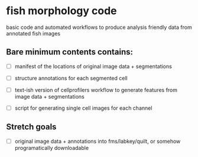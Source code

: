 # fish morphology code
basic code and automated workflows to produce analysis friendly data from annotated fish images


## Bare minimum contents contains:

- [ ] manifest of the locations of original image data + segmentations
- [ ] structure annotations for each segmented cell
- [ ] text-ish version of cellprofilers workflow to generate features from image data + segmentations
- [ ] script for generating single cell images for each channel


## Stretch goals

- [ ] original image data + annotations into fms/labkey/quilt, or somehow programatically downloadable
